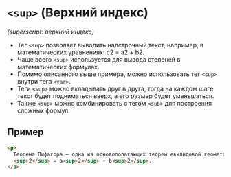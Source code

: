 # `<sup>` (Верхний индекс)

_(superscript: верхний индекс)_

- Тег `<sup>` позволяет выводить надстрочный текст, например, в математических уравнениях: c2 = a2 + b2.
- Чаще всего `<sup>` используется для вывода степеней в математических формулах.
- Помимо описанного выше примера, можно использовать тег `<sup>` внутри тега `<var>`.
- Теги `<sup>` можно вкладывать друг в друга, тогда на каждом шаге текст будет подниматься вверх, а его размер будет уменьшаться.
- Также `<sup>` можно комбинировать с тегом `<sub>` для построения сложных формул.

## Пример

```html
<p>
  Теорема Пифагора — одна из основополагающих теорем евклидовой геометрии c
  <sup>2</sup> = a<sup>2</sup> + b<sup>2</sup>.
</p>
```
